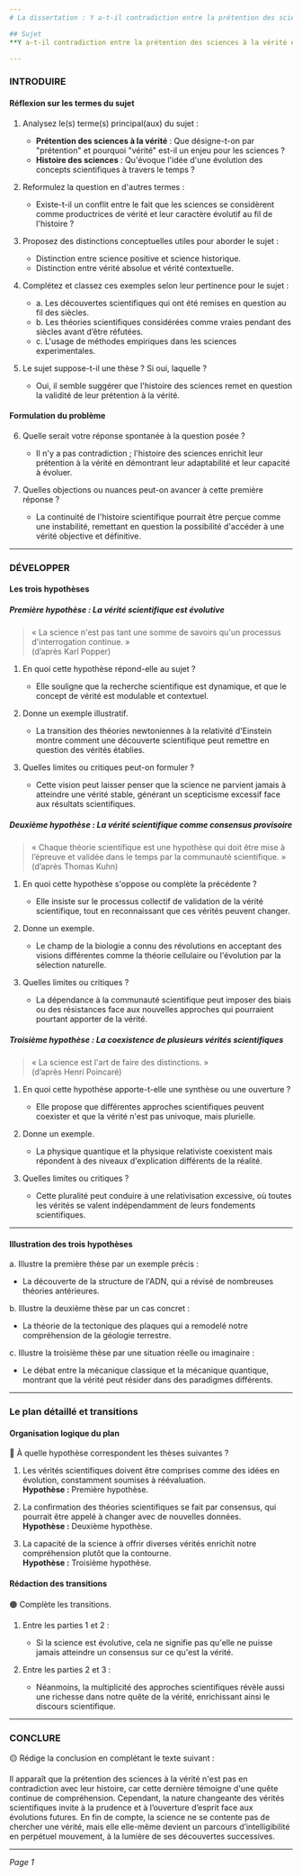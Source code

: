```yaml
---
# La dissertation : Y a-t-il contradiction entre la prétention des sciences à la vérité et le fait qu'elles ont une histoire ?

## Sujet
**Y a-t-il contradiction entre la prétention des sciences à la vérité et le fait qu'elles ont une histoire ?**

---
```


### INTRODUIRE

#### Réflexion sur les termes du sujet

1. Analysez le(s) terme(s) principal(aux) du sujet :
   - **Prétention des sciences à la vérité** : Que désigne-t-on par "prétention" et pourquoi "vérité" est-il un enjeu pour les sciences ?
   - **Histoire des sciences** : Qu'évoque l'idée d'une évolution des concepts scientifiques à travers le temps ?
  
2. Reformulez la question en d'autres termes : 
   - Existe-t-il un conflit entre le fait que les sciences se considèrent comme productrices de vérité et leur caractère évolutif au fil de l'histoire ?

3. Proposez des distinctions conceptuelles utiles pour aborder le sujet :
   - Distinction entre science positive et science historique.
   - Distinction entre vérité absolue et vérité contextuelle.

4. Complétez et classez ces exemples selon leur pertinence pour le sujet :
   - a. Les découvertes scientifiques qui ont été remises en question au fil des siècles.  
   - b. Les théories scientifiques considérées comme vraies pendant des siècles avant d’être réfutées.  
   - c. L'usage de méthodes empiriques dans les sciences experimentales.  

5. Le sujet suppose-t-il une thèse ? Si oui, laquelle ?
   - Oui, il semble suggérer que l'histoire des sciences remet en question la validité de leur prétention à la vérité.

#### Formulation du problème

6. Quelle serait votre réponse spontanée à la question posée ?
   - Il n'y a pas contradiction ; l'histoire des sciences enrichit leur prétention à la vérité en démontrant leur adaptabilité et leur capacité à évoluer.

7. Quelles objections ou nuances peut-on avancer à cette première réponse ?
   - La continuité de l'histoire scientifique pourrait être perçue comme une instabilité, remettant en question la possibilité d'accéder à une vérité objective et définitive.

---

### DÉVELOPPER

#### Les trois hypothèses

##### Première hypothèse : La vérité scientifique est évolutive

> « La science n'est pas tant une somme de savoirs qu'un processus d'interrogation continue. »  
> (d’après Karl Popper)

1. En quoi cette hypothèse répond-elle au sujet ?
   - Elle souligne que la recherche scientifique est dynamique, et que le concept de vérité est modulable et contextuel.

2. Donne un exemple illustratif.
   - La transition des théories newtoniennes à la relativité d'Einstein montre comment une découverte scientifique peut remettre en question des vérités établies.

3. Quelles limites ou critiques peut-on formuler ?
   - Cette vision peut laisser penser que la science ne parvient jamais à atteindre une vérité stable, générant un scepticisme excessif face aux résultats scientifiques.

##### Deuxième hypothèse : La vérité scientifique comme consensus provisoire

> « Chaque théorie scientifique est une hypothèse qui doit être mise à l’épreuve et validée dans le temps par la communauté scientifique. »  
> (d’après Thomas Kuhn)

1. En quoi cette hypothèse s'oppose ou complète la précédente ?
   - Elle insiste sur le processus collectif de validation de la vérité scientifique, tout en reconnaissant que ces vérités peuvent changer.

2. Donne un exemple.
   - Le champ de la biologie a connu des révolutions en acceptant des visions différentes comme la théorie cellulaire ou l'évolution par la sélection naturelle.

3. Quelles limites ou critiques ?
   - La dépendance à la communauté scientifique peut imposer des biais ou des résistances face aux nouvelles approches qui pourraient pourtant apporter de la vérité.

##### Troisième hypothèse : La coexistence de plusieurs vérités scientifiques

> « La science est l'art de faire des distinctions. »  
> (d’après Henri Poincaré)

1. En quoi cette hypothèse apporte-t-elle une synthèse ou une ouverture ?
   - Elle propose que différentes approches scientifiques peuvent coexister et que la vérité n'est pas univoque, mais plurielle.

2. Donne un exemple.
   - La physique quantique et la physique relativiste coexistent mais répondent à des niveaux d'explication différents de la réalité.

3. Quelles limites ou critiques ?
   - Cette pluralité peut conduire à une relativisation excessive, où toutes les vérités se valent indépendamment de leurs fondements scientifiques.

---

#### Illustration des trois hypothèses

a. Illustre la première thèse par un exemple précis :
   - La découverte de la structure de l'ADN, qui a révisé de nombreuses théories antérieures.

b. Illustre la deuxième thèse par un cas concret :
   - La théorie de la tectonique des plaques qui a remodelé notre compréhension de la géologie terrestre.

c. Illustre la troisième thèse par une situation réelle ou imaginaire :
   - Le débat entre la mécanique classique et la mécanique quantique, montrant que la vérité peut résider dans des paradigmes différents.

---

### Le plan détaillé et transitions

#### Organisation logique du plan

🔴 À quelle hypothèse correspondent les thèses suivantes ?

1. Les vérités scientifiques doivent être comprises comme des idées en évolution, constamment soumises à réévaluation.  
   **Hypothèse :** Première hypothèse.
  
2. La confirmation des théories scientifiques se fait par consensus, qui pourrait être appelé à changer avec de nouvelles données.  
   **Hypothèse :** Deuxième hypothèse.

3. La capacité de la science à offrir diverses vérités enrichit notre compréhension plutôt que la contourne.  
   **Hypothèse :** Troisième hypothèse.

#### Rédaction des transitions

🟠 Complète les transitions.

1. Entre les parties 1 et 2 :  
   - Si la science est évolutive, cela ne signifie pas qu'elle ne puisse jamais atteindre un consensus sur ce qu'est la vérité.

2. Entre les parties 2 et 3 :  
   - Néanmoins, la multiplicité des approches scientifiques révèle aussi une richesse dans notre quête de la vérité, enrichissant ainsi le discours scientifique.

---

### CONCLURE

🟡 Rédige la conclusion en complétant le texte suivant :

Il apparaît que la prétention des sciences à la vérité n'est pas en contradiction avec leur histoire, car cette dernière témoigne d'une quête continue de compréhension. Cependant, la nature changeante des vérités scientifiques invite à la prudence et à l’ouverture d’esprit face aux évolutions futures. En fin de compte, la science ne se contente pas de chercher une vérité, mais elle elle-même devient un parcours d’intelligibilité en perpétuel mouvement, à la lumière de ses découvertes successives.

--- 

*Page 1*